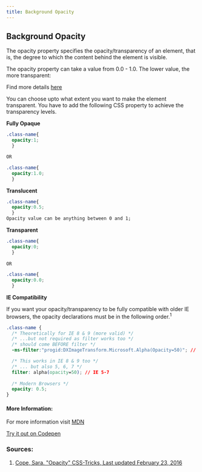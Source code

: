 ```yaml
---
title: Background Opacity
---
```

## Background Opacity

The opacity property specifies the opacity/transparency of an element, that is, the degree to which the content behind the element is visible.

The opacity property can take a value from 0.0 - 1.0. The lower value, the more transparent:

Find more details <a href='https://www.w3schools.com/css/css_image_transparency.asp' target='_blank' rel='nofollow'>here</a>

You can choose upto what extent you want to make the element transparent.
You have to add the following CSS property to achieve the transparency levels.

**Fully Opaque**
```css
.class-name{
  opacity:1;
  }

OR

.class-name{
  opacity:1.0;
  }
```
**Translucent**
```css
.class-name{
  opacity:0.5;
  }
Opacity value can be anything between 0 and 1;
```
**Transparent**
```css
.class-name{
  opacity:0;
  }
  
OR

.class-name{
  opacity:0.0;
  }
```

**IE Compatibility**

If you want your opacity/transparency to be fully compatible with older IE browsers, the opacity declarations must be in the following order.<sup>1</sup>

```css
.class-name {
  /* Theoretically for IE 8 & 9 (more valid) */
  /* ...but not required as filter works too */
  /* should come BEFORE filter */
  -ms-filter:"progid:DXImageTransform.Microsoft.Alpha(Opacity=50)"; // IE8

  /* This works in IE 8 & 9 too */
  /* ... but also 5, 6, 7 */
  filter: alpha(opacity=50); // IE 5-7
  
  /* Modern Browsers */
  opacity: 0.5;
}
```


#### More Information:
For more information visit <a href='https://developer.mozilla.org/en-US/docs/Web/CSS/opacity' target='_blank' rel='nofollow'>MDN</a>

<a href='https://codepen.io/grayghostvisuals/pen/lykCe' target='_blank' rel='nofollow'>Try it out on Codepen</a>

### Sources:
1. <a href="https://css-tricks.com/almanac/properties/o/opacity/" target="_blank" rel="nofollow">Cope, Sara. "Opacity" CSS-Tricks, Last updated February 23, 2016</a>
